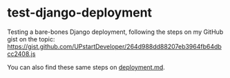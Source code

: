 # test-django-deployment
Testing a bare-bones Django deployment, following the steps on my GitHub gist on the topic: https://gist.github.com/UPstartDeveloper/264d988dd88207eb3964fb64dbcc2408.js

You can also find these same steps on [deployment.md](deployment.md).
